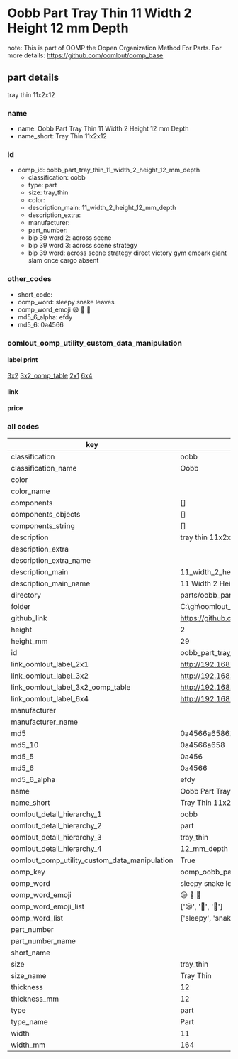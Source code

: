 # Oobb Part Tray Thin 11 Width 2 Height 12 mm Depth  

note: This is part of OOMP the Oopen Organization Method For Parts. For more details: https://github.com/oomlout/oomp_base

##  part details
  



tray thin 11x2x12



### name
* name: Oobb Part Tray Thin 11 Width 2 Height 12 mm Depth
* name_short: Tray Thin 11x2x12 
### id
* oomp_id: oobb_part_tray_thin_11_width_2_height_12_mm_depth
  * classification: oobb
  * type: part
  * size: tray_thin
  * color: 
  * description_main: 11_width_2_height_12_mm_depth
  * description_extra: 
  * manufacturer: 
  * part_number: 
  * bip 39 word 2: across scene
  * bip 39 word 3: across scene strategy
  * bip 39 word: across scene strategy direct victory gym embark giant slam once cargo absent

### other_codes
* short_code: 
* oomp_word: sleepy snake leaves
* oomp_word_emoji :sleepy: :snake: :leaves:
* md5_6_alpha: efdy
* md5_6: 0a4566






### oomlout_oomp_utility_custom_data_manipulation
#### label print
[3x2](http://192.168.1.245:1112/?label=oomp%20efdy)
[3x2_oomp_table](http://192.168.1.108:1112/?label=oomp%20efdy)
[2x1](http://192.168.1.242:1112/?label=oomp%20efdy)
[6x4](http://192.168.1.55:1112/?label=oomp%20efdy)    

#### link

                              

#### price







### all codes 
| key | value |  
| --- | --- |  
| classification | oobb |  
| classification_name | Oobb |  
| color |  |  
| color_name |  |  
| components | [] |  
| components_objects | [] |  
| components_string | [] |  
| description | tray thin 11x2x12 |  
| description_extra |  |  
| description_extra_name |  |  
| description_main | 11_width_2_height_12_mm_depth |  
| description_main_name | 11 Width 2 Height 12 mm Depth |  
| directory | parts/oobb_part_tray_thin_11_width_2_height_12_mm_depth |  
| folder | C:\gh\oomlout_oobb_version_4_generated_parts\things\oobb_part_tray_thin_11_width_2_height_12_mm_depth |  
| github_link | https://github.com/oomlout/oomlout_oomp_part_src/tree/main/parts/oobb_part_tray_thin_11_width_2_height_12_mm_depth |  
| height | 2 |  
| height_mm | 29 |  
| id | oobb_part_tray_thin_11_width_2_height_12_mm_depth |  
| link_oomlout_label_2x1 | http://192.168.1.242:1112/?label=oomp%20efdy |  
| link_oomlout_label_3x2 | http://192.168.1.245:1112/?label=oomp%20efdy |  
| link_oomlout_label_3x2_oomp_table | http://192.168.1.108:1112/?label=oomp%20efdy |  
| link_oomlout_label_6x4 | http://192.168.1.55:1112/?label=oomp%20efdy |  
| manufacturer |  |  
| manufacturer_name |  |  
| md5 | 0a4566a65861a909a079d3e9adb02012 |  
| md5_10 | 0a4566a658 |  
| md5_5 | 0a456 |  
| md5_6 | 0a4566 |  
| md5_6_alpha | efdy |  
| name | Oobb Part Tray Thin 11 Width 2 Height 12 mm Depth |  
| name_short | Tray Thin 11x2x12  |  
| oomlout_detail_hierarchy_1 | oobb |  
| oomlout_detail_hierarchy_2 | part |  
| oomlout_detail_hierarchy_3 | tray_thin |  
| oomlout_detail_hierarchy_4 | 12_mm_depth |  
| oomlout_oomp_utility_custom_data_manipulation | True |  
| oomp_key | oomp_oobb_part_tray_thin_11_width_2_height_12_mm_depth |  
| oomp_word | sleepy snake leaves |  
| oomp_word_emoji | :sleepy: :snake: :leaves: |  
| oomp_word_emoji_list | [':sleepy:', ':snake:', ':leaves:'] |  
| oomp_word_list | ['sleepy', 'snake', 'leaves'] |  
| part_number |  |  
| part_number_name |  |  
| short_name |  |  
| size | tray_thin |  
| size_name | Tray Thin |  
| thickness | 12 |  
| thickness_mm | 12 |  
| type | part |  
| type_name | Part |  
| width | 11 |  
| width_mm | 164 |  
